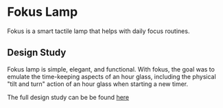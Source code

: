 # Fokus Lamp
Fokus is a smart tactile lamp that helps with daily focus routines. 

## Design Study
Fokus lamp is simple, elegant, and functional. With fokus, the goal was to emulate the time-keeping aspects of an hour glass, including the physical "tilt and turn" action of an hour glass when starting a new timer. 

The full design study can be be found [here](https://www.behance.net/gallery/134196793/Fokus-Lamp)
